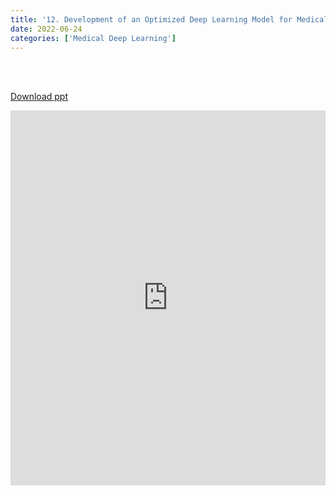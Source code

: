```yaml
---
title: '12. Development of an Optimized Deep Learning Model for Medical Imaging'
date: 2022-06-24 
categories: ['Medical Deep Learning']
---
```


<br><br>

[Download ppt](/ppt/12.pptx)

<center>
<iframe src="https://docs.google.com/presentation/d/e/2PACX-1vTEY1PG0oFmJO3gBUER8Tn_rjvqCZTJ-DZRMgLJRqD0XoUCAvxQ3Qjp2F8hqNeFVwpQfKgEySQwmxI4/embed?start=false&loop=false&delayms=3000" frameborder="0" width="100%" height="600" allowfullscreen="true" mozallowfullscreen="true" webkitallowfullscreen="true" min-width="350px"></iframe>
</center>

<br>

<script src="https://utteranc.es/client.js"
        repo="RTOS-KGU/RTOS-utterances-comment"
        issue-term="pathname"
        label="Comment"
        theme="github-light"
        crossorigin="anonymous"
        async>
</script>